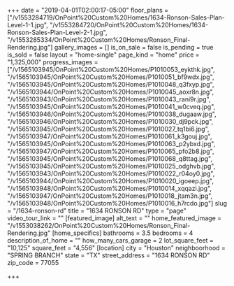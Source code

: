 +++
date = "2019-04-01T02:00:17-05:00"
floor_plans = ["/v1553284719/OnPoint%20Custom%20Homes/1634-Ronson-Sales-Plan-Level-1-1.jpg", "/v1553284720/OnPoint%20Custom%20Homes/1634-Ronson-Sales-Plan-Level-2-1.jpg", "/v1553285334/OnPoint%20Custom%20Homes/Ronson_Final-Rendering.jpg"]
gallery_images = []
is_on_sale = false
is_pending = true
is_sold = false
layout = "home-single"
page_kind = "home"
price = "1,325,000"
progress_images = ["/v1565103945/OnPoint%20Custom%20Homes/P1010053_eykthk.jpg", "/v1565103945/OnPoint%20Custom%20Homes/P1010051_bf9wdx.jpg", "/v1565103945/OnPoint%20Custom%20Homes/P1010048_q3fxyp.jpg", "/v1565103944/OnPoint%20Custom%20Homes/P1010045_aoxr8n.jpg", "/v1565103943/OnPoint%20Custom%20Homes/P1010043_rani9r.jpg", "/v1565103945/OnPoint%20Custom%20Homes/P1010041_w0cveq.jpg", "/v1565103946/OnPoint%20Custom%20Homes/P1010038_dugaaw.jpg", "/v1565103946/OnPoint%20Custom%20Homes/P1010030_dj9pck.jpg", "/v1565103945/OnPoint%20Custom%20Homes/P1010027_tq1bi6.jpg", "/v1565103947/OnPoint%20Custom%20Homes/P1010061_k3gouj.jpg", "/v1565103945/OnPoint%20Custom%20Homes/P1010063_p2ybxd.jpg", "/v1565103947/OnPoint%20Custom%20Homes/P1010065_pfo2b8.jpg", "/v1565103945/OnPoint%20Custom%20Homes/P1010068_q8ttag.jpg", "/v1565103945/OnPoint%20Custom%20Homes/P1010025_odghvb.jpg", "/v1565103943/OnPoint%20Custom%20Homes/P1010022_r04oy0.jpg", "/v1565103944/OnPoint%20Custom%20Homes/P1010020_igoeep.jpg", "/v1565103948/OnPoint%20Custom%20Homes/P1010014_xqqazi.jpg", "/v1565103947/OnPoint%20Custom%20Homes/P1010018_jtam3n.jpg", "/v1565103948/OnPoint%20Custom%20Homes/P1010016_h7rcdo.jpg"]
slug = "/1634-ronson-rd"
title = "1634 RONSON RD"
type = "page"
video_tour_link = ""
[featured_image]
alt_text = ""
home_featured_image = "/v1553038262/OnPoint%20Custom%20Homes/Ronson_Final-Rendering.jpg"
[home_specifics]
bathrooms = 3.5
bedrooms = 4
description_of_home = ""
how_many_cars_garage = 2
lot_square_feet = "10,125"
square_feet = "4,556"
[location]
city = "Houston"
neighboorhood = "SPRING BRANCH"
state = "TX"
street_address = "1634 RONSON RD"
zip_code = 77055

+++

